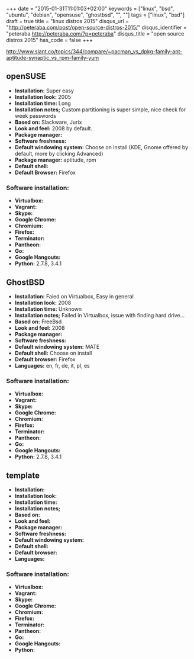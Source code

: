 +++
date = "2015-01-31T11:01:03+02:00"
keywords = ["linux", "bsd", "ubuntu", "debian", "opensuse", "ghostbsd", "", ""]
tags = ["linux", "bsd"]
draft = true
title = "linux distros 2015"
disqus_url = "http://peteraba.com/post/open-source-distros-2015/"
disqus_identifier = "peteraba http://peteraba.com/?p=peteraba"
disqus_title = "open source distros 2015"
has_code = false
+++


http://www.slant.co/topics/344/compare/~pacman_vs_dpkg-family-apt-aptitude-synaptic_vs_rpm-family-yum


openSUSE
--------

 - **Installation:** Super easy
 - **Installation look:** 2005
 - **Installation time:** Long
 - **Installation notes;** Custom partitioning is super simple, nice check for week passwords
 - **Based on:** Slackware, Jurix
 - **Look and feel:** 2008 by default.
 - **Package manager:** 
 - **Software freshness:**
 - **Default windowing system:** Choose on install (KDE, Gnome offered by default, more by clicking Advanced)
 - **Package manager:** aptitude, rpm
 - **Default shell:**
 - **Default Browser:** Firefox
 
### Software installation: ###

 - **Virtualbox:** 
 - **Vagrant:**
 - **Skype:**
 - **Google Chrome:**
 - **Chromium:**
 - **Firefox:**
 - **Terminator:**
 - **Pantheon:**
 - **Go:**
 - **Google Hangouts:**
 - **Python:** 2.7.8, 3.4.1


GhostBSD
--------

 - **Installation:** Faied on Virtualbox, Easy in general
 - **Installation look:** 2008
 - **Installation time:** Unknown
 - **Installation notes;** Failed in Virtualbox, issue with finding hard drive...
 - **Based on:** FreeBsd
 - **Look and feel:** 2008
 - **Package manager:** 
 - **Software freshness:**
 - **Default windowing system:** MATE
 - **Default shell:** Choose on install
 - **Default browser:** Firefox
 - **Languages:** en, fr, de, it, pl, es
 
### Software installation: ###

 - **Virtualbox:** 
 - **Vagrant:**
 - **Skype:**
 - **Google Chrome:**
 - **Chromium:**
 - **Firefox:**
 - **Terminator:**
 - **Pantheon:**
 - **Go:**
 - **Google Hangouts:**
 - **Python:** 2.7.8, 3.4.1


template
--------

 - **Installation:**
 - **Installation look:**
 - **Installation time:**
 - **Installation notes;**
 - **Based on:** 
 - **Look and feel:** 
 - **Package manager:** 
 - **Software freshness:**
 - **Default windowing system:**
 - **Default shell:** 
 - **Default browser:**
 - **Languages:** 
 
### Software installation: ###
 - **Virtualbox:** 
 - **Vagrant:**
 - **Skype:**
 - **Google Chrome:**
 - **Chromium:**
 - **Firefox:**
 - **Terminator:**
 - **Pantheon:**
 - **Go:**
 - **Google Hangouts:**
 - **Python:**

